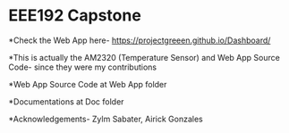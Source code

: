 # EEE192 Capstone

*Check the Web App here- https://projectgreeen.github.io/Dashboard/

*This is actually the AM2320 (Temperature Sensor) and Web App Source Code- since they were my contributions

*Web App Source Code at Web App folder

*Documentations at Doc folder

*Acknowledgements- Zylm Sabater, Airick Gonzales
